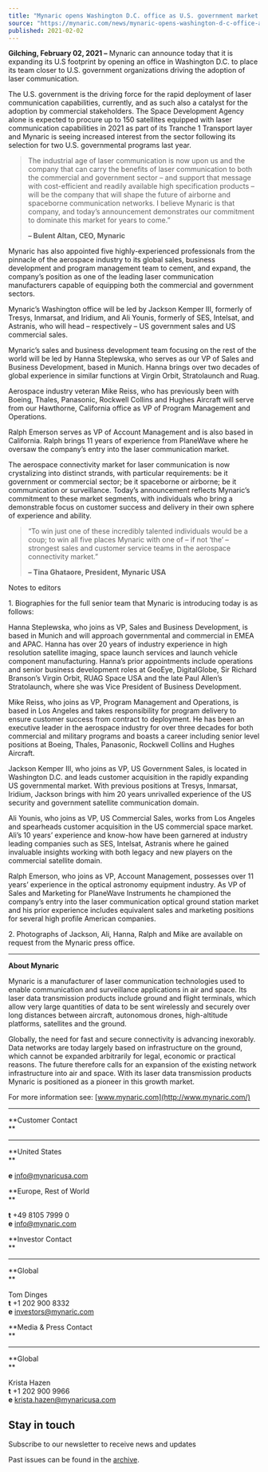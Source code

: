 ```yaml
---
title: "Mynaric opens Washington D.C. office as U.S. government market spearheads adoption of laser communication capabilities; appoints global senior sales team to strengthen market access"
source: "https://mynaric.com/news/mynaric-opens-washington-d-c-office-as-u-s-government-market-spearheads-adoption-of-laser-communication-capabilities-appoints-global-senior-sales-team-to-strengthen-market-access/"
published: 2021-02-02
---
```

**Gilching, February 02, 2021 –** Mynaric can announce today that it is expanding its U.S footprint by opening an office in Washington D.C. to place its team closer to U.S. government organizations driving the adoption of laser communication.

The U.S. government is the driving force for the rapid deployment of laser communication capabilities, currently, and as such also a catalyst for the adoption by commercial stakeholders. The Space Development Agency alone is expected to procure up to 150 satellites equipped with laser communication capabilities in 2021 as part of its Tranche 1 Transport layer and Mynaric is seeing increased interest from the sector following its selection for two U.S. governmental programs last year.

> The industrial age of laser communication is now upon us and the company that can carry the benefits of laser communication to both the commercial and government sector – and support that message with cost-efficient and readily available high specification products – will be the company that will shape the future of airborne and spaceborne communication networks. I believe Mynaric is that company, and today’s announcement demonstrates our commitment to dominate this market for years to come.”
> 
> **– Bulent Altan, CEO, Mynaric**

Mynaric has also appointed five highly-experienced professionals from the pinnacle of the aerospace industry to its global sales, business development and program management team to cement, and expand, the company’s position as one of the leading laser communication manufacturers capable of equipping both the commercial and government sectors.

Mynaric’s Washington office will be led by Jackson Kemper III, formerly of Tresys, Inmarsat, and Iridium, and Ali Younis, formerly of SES, Intelsat, and Astranis, who will head – respectively – US government sales and US commercial sales.

Mynaric’s sales and business development team focusing on the rest of the world will be led by Hanna Steplewska, who serves as our VP of Sales and Business Development, based in Munich. Hanna brings over two decades of global experience in similar functions at Virgin Orbit, Stratolaunch and Ruag.

Aerospace industry veteran Mike Reiss, who has previously been with Boeing, Thales, Panasonic, Rockwell Collins and Hughes Aircraft will serve from our Hawthorne, California office as VP of Program Management and Operations.

Ralph Emerson serves as VP of Account Management and is also based in California. Ralph brings 11 years of experience from PlaneWave where he oversaw the company’s entry into the laser communication market.

The aerospace connectivity market for laser communication is now crystalizing into distinct strands, with particular requirements: be it government or commercial sector; be it spaceborne or airborne; be it communication or surveillance. Today’s announcement reflects Mynaric’s commitment to these market segments, with individuals who bring a demonstrable focus on customer success and delivery in their own sphere of experience and ability.

> “To win just one of these incredibly talented individuals would be a coup; to win all five places Mynaric with one of – if not ‘the’ – strongest sales and customer service teams in the aerospace connectivity market.”
> 
> **– Tina Ghataore, President, Mynaric USA**

Notes to editors

1\. Biographies for the full senior team that Mynaric is introducing today is as follows:

Hanna Steplewska, who joins as VP, Sales and Business Development, is based in Munich and will approach governmental and commercial in EMEA and APAC. Hanna has over 20 years of industry experience in high resolution satellite imaging, space launch services and launch vehicle component manufacturing. Hanna’s prior appointments include operations and senior business development roles at GeoEye, DigitalGlobe, Sir Richard Branson’s Virgin Orbit, RUAG Space USA and the late Paul Allen’s Stratolaunch, where she was Vice President of Business Development.

Mike Reiss, who joins as VP, Program Management and Operations, is based in Los Angeles and takes responsibility for program delivery to ensure customer success from contract to deployment. He has been an executive leader in the aerospace industry for over three decades for both commercial and military programs and boasts a career including senior level positions at Boeing, Thales, Panasonic, Rockwell Collins and Hughes Aircraft.

Jackson Kemper III, who joins as VP, US Government Sales, is located in Washington D.C. and leads customer acquisition in the rapidly expanding US governmental market. With previous positions at Tresys, Inmarsat, Iridium, Jackson brings with him 20 years unrivalled experience of the US security and government satellite communication domain.

Ali Younis, who joins as VP, US Commercial Sales, works from Los Angeles and spearheads customer acquisition in the US commercial space market. Ali’s 10 years’ experience and know-how have been garnered at industry leading companies such as SES, Intelsat, Astranis where he gained invaluable insights working with both legacy and new players on the commercial satellite domain.

Ralph Emerson, who joins as VP, Account Management, possesses over 11 years’ experience in the optical astronomy equipment industry. As VP of Sales and Marketing for PlaneWave Instruments he championed the company’s entry into the laser communication optical ground station market and his prior experience includes equivalent sales and marketing positions for several high profile American companies.

2\. Photographs of Jackson, Ali, Hanna, Ralph and Mike are available on request from the Mynaric press office.

---

**About Mynaric**

Mynaric is a manufacturer of laser communication technologies used to enable communication and surveillance applications in air and space. Its laser data transmission products include ground and flight terminals, which allow very large quantities of data to be sent wirelessly and securely over long distances between aircraft, autonomous drones, high-altitude platforms, satellites and the ground.

Globally, the need for fast and secure connectivity is advancing inexorably. Data networks are today largely based on infrastructure on the ground, which cannot be expanded arbitrarily for legal, economic or practical reasons. The future therefore calls for an expansion of the existing network infrastructure into air and space. With its laser data transmission products Mynaric is positioned as a pioneer in this growth market.

For more information see: [www.mynaric.com](http://www.mynaric.com/)

---

**Customer Contact  
**

---

**United States  
**

**e** [info@mynaricusa.com](https://mynaric.com/news/mynaric-opens-washington-d-c-office-as-u-s-government-market-spearheads-adoption-of-laser-communication-capabilities-appoints-global-senior-sales-team-to-strengthen-market-access/)

**Europe, Rest of World  
**

**t** +49 8105 7999 0  
**e** [info@mynaric.com](https://mynaric.com/news/mynaric-opens-washington-d-c-office-as-u-s-government-market-spearheads-adoption-of-laser-communication-capabilities-appoints-global-senior-sales-team-to-strengthen-market-access/)

**Investor Contact  
**

---

**Global  
**

Tom Dinges  
**t** +1 202 900 8332  
**e** [investors@mynaric.com](https://mynaric.com/news/mynaric-opens-washington-d-c-office-as-u-s-government-market-spearheads-adoption-of-laser-communication-capabilities-appoints-global-senior-sales-team-to-strengthen-market-access/)

**Media & Press Contact  
**

---

**Global  
**

Krista Hazen  
**t** +1 202 900 9966  
**e** [krista.hazen@mynaricusa.com](https://mynaric.com/news/mynaric-opens-washington-d-c-office-as-u-s-government-market-spearheads-adoption-of-laser-communication-capabilities-appoints-global-senior-sales-team-to-strengthen-market-access/)

## Stay in touch

Subscribe to our newsletter to receive news and updates

Past issues can be found in the [archive](https://us17.campaign-archive.com/home/?u=7b919ac48d490499a79acff9f&id=aaebe0d6df).